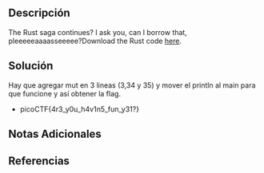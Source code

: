 ## Descripción 
The Rust saga continues? I ask you, can I borrow that, pleeeeeaaaasseeeee?Download the Rust code [here](https://challenge-files.picoctf.net/c_verbal_sleep/babfbee79718a6363826ba86300173ffde6d81577e9dd07d4130c53a7eecf6c3/fixme2.tar.gz).
## Solución
Hay que agregar mut en 3 lineas (3,34 y 35) y mover el println al main para que funcione y así obtener la flag.
- picoCTF{4r3_y0u_h4v1n5_fun_y31?}
## Notas Adicionales 
## Referencias